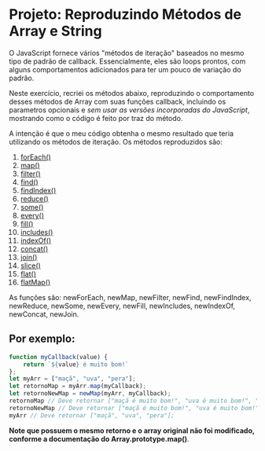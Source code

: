 # Projeto: Reproduzindo Métodos de Array e String

O JavaScript fornece vários "métodos de iteração" baseados no mesmo tipo de padrão de callback. Essencialmente, eles são loops prontos, com alguns comportamentos adicionados para ter um pouco de variação do padrão.

Neste exercício, recriei os métodos abaixo, reproduzindo o comportamento desses métodos de Array com suas funções callback, incluindo os parametros opcionais e _sem usar as versões incorporadas do JavaScript_, mostrando como o código é feito por traz do método. 

A intenção é que o meu código obtenha o mesmo resultado que teria utilizando os métodos de iteração. Os métodos reproduzidos são:

1. [forEach()](https://developer.mozilla.org/pt-BR/docs/Web/JavaScript/Reference/Global_Objects/Array/forEach)
3. [map()](https://developer.mozilla.org/pt-BR/docs/Web/JavaScript/Reference/Global_Objects/Array/map)
3. [filter()](https://developer.mozilla.org/pt-BR/docs/Web/JavaScript/Reference/Global_Objects/Array/filtro) 
4. [find()](https://developer.mozilla.org/pt-BR/docs/Web/JavaScript/Reference/Global_Objects/Array/find)
5. [findIndex()](https://developer.mozilla.org/pt-BR/docs/Web/JavaScript/Reference/Global_Objects/Array/findIndex)
6. [reduce()](https://developer.mozilla.org/pt-BR/docs/Web/JavaScript/Reference/Global_Objects/Array/reduce)
7. [some()](https://developer.mozilla.org/pt-BR/docs/Web/JavaScript/Reference/Global_Objects/Array/some)
8. [every()](https://developer.mozilla.org/pt-BR/docs/Web/JavaScript/Reference/Global_Objects/Array/every)
9. [fill()](https://developer.mozilla.org/pt-BR/docs/Web/JavaScript/Reference/Global_Objects/Array/fill)
10. [includes()](https://developer.mozilla.org/pt-BR/docs/Web/JavaScript/Reference/Global_Objects/Array/contains)
11. [indexOf()](https://developer.mozilla.org/pt-BR/docs/Web/JavaScript/Reference/Global_Objects/Array/indexOf)
12. [concat()](https://developer.mozilla.org/pt-BR/docs/Web/JavaScript/Reference/Global_Objects/Array/concat)
13. [join()](https://developer.mozilla.org/pt-BR/docs/Web/JavaScript/Reference/Global_Objects/Array/join)
14. [slice()](https://developer.mozilla.org/pt-BR/docs/Web/JavaScript/Reference/Global_Objects/Array/slice)
15. [flat()](https://developer.mozilla.org/pt-BR/docs/Web/JavaScript/Reference/Global_Objects/Array/flat)
16. [flatMap()](https://developer.mozilla.org/pt-BR/docs/Web/JavaScript/Reference/Global_Objects/Array/flatMap)

As funções são: newForEach, newMap, newFilter, newFind, newFindIndex, newReduce, newSome, newEvery, newFill, newIncludes, newIndexOf, newConcat, newJoin. 

## Por exemplo:

```js
function myCallback(value) {
    return `${value} é muito bom!`
};
let myArr = ["maçã", "uva", "pera"];
let retornoMap = myArr.map(myCallback);
let retornoNewMap = newMap(myArr, myCallback);
retornoMap // Deve retornar ["maçã é muito bom!", "uva é muito bom!", "pera é muito bom!"];
retornoNewMap // Deve retornar ["maçã é muito bom!", "uva é muito bom!", "pera é muito bom!"];
myArr // Deve retornar ["maçã", "uva", "pera"];
```

__Note que possuem o mesmo retorno e o array original não foi modificado, conforme a documentação do Array.prototype.map()__.

